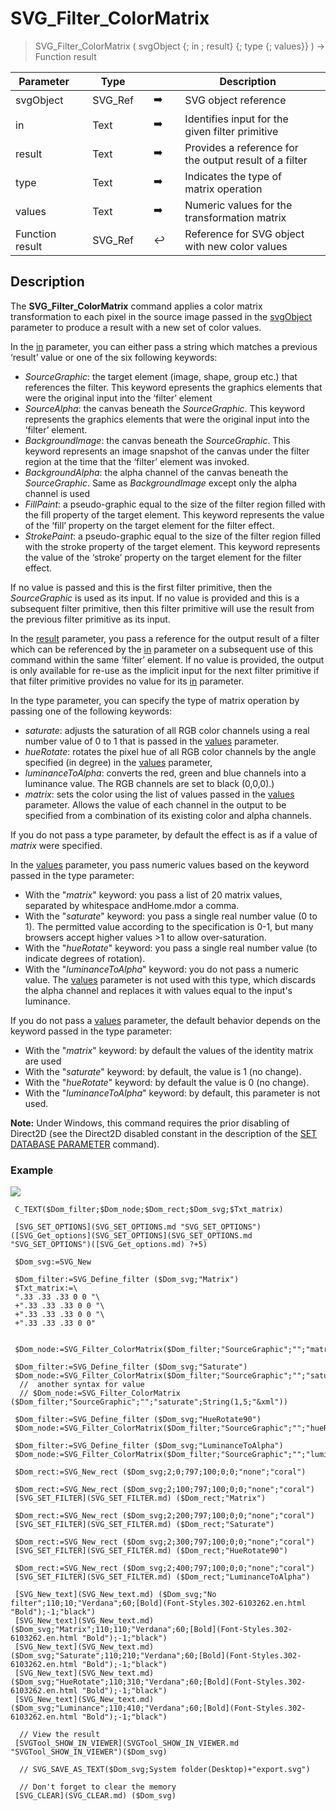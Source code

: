<!-- svgReference := SVG_Filter_ColorMatrix ( svgObject ; in ; result ; type ; values )
 -> svgObject (Text)
 -> in (Text)
 -> result (Text)
 -> type (Text)
 -> values (Text)
 <- svgReference (Text)-->
# SVG_Filter_ColorMatrix

> SVG_Filter_ColorMatrix ( svgObject {; in ; result} {; type {; values}} ) -> Function result

| Parameter |     | Type |     |     |     | Description |     |
| --- | --- | --- | --- | --- | --- | --- | --- |
| svgObject |     | SVG_Ref |     | ➡️ |     | SVG object reference |     |
| in  |     | Text |     | ➡️ |     | Identifies input for the given filter primitive |     |
| result |     | Text |     | ➡️ |     | Provides a reference for the output result of a filter |     |
| type |     | Text |     | ➡️ |     | Indicates the type of matrix operation |     |
| values |     | Text |     | ➡️ |     | Numeric values for the transformation matrix |     |
| Function result |     | SVG_Ref |     | ↩️ |     | Reference for SVG object with new color values |     |

## Description

The **SVG_Filter_ColorMatrix** command applies a color matrix transformation to each pixel in the source image passed in the [svgObject](# "SVG object reference") parameter to produce a result with a new set of color values.

In the [in](# "Identifies input for the given filter primitive") parameter, you can either pass a string which matches a previous ‘result’ value or one of the six following keywords:

* _SourceGraphic_: the target element (image, shape, group etc.) that references the filter. This keyword epresents the graphics elements that were the original input into the ‘filter’ element
* _SourceAlpha_: the canvas beneath the _SourceGraphic_. This keyword represents the graphics elements that were the original input into the ‘filter’ element.
* _BackgroundImage_: the canvas beneath the _SourceGraphic_. This keyword represents an image snapshot of the canvas under the filter region at the time that the ‘filter’ element was invoked.
* _BackgroundAlpha_: the alpha channel of the canvas beneath the _SourceGraphic_. Same as _BackgroundImage_ except only the alpha channel is used
* _FillPaint_: a pseudo-graphic equal to the size of the filter region filled with the fill property of the target element. This keyword represents the value of the ‘fill’ property on the target element for the filter effect.
* _StrokePaint_: a pseudo-graphic equal to the size of the filter region filled with the stroke property of the target element. This keyword represents the value of the ‘stroke’ property on the target element for the filter effect.

If no value is passed and this is the first filter primitive, then the _SourceGraphic_ is used as its input. If no value is provided and this is a subsequent filter primitive, then this filter primitive will use the result from the previous filter primitive as its input.

In the [result](# "Provides a reference for the output result of a filter") parameter, you pass a reference for the output result of a filter which can be referenced by the [in](# "Identifies input for the given filter primitive") parameter on a subsequent use of this command within the same ‘filter’ element. If no value is provided, the output is only available for re-use as the implicit input for the next filter primitive if that filter primitive provides no value for its [in](# "Identifies input for the given filter primitive") parameter.

In the type parameter, you can specify the type of matrix operation by passing one of the following keywords:

* _saturate_: adjusts the saturation of all RGB color channels using a real number value of 0 to 1 that is passed in the [values](# "Numeric values for the transformation matrix") parameter.
* _hueRotate_: rotates the pixel hue of all RGB color channels by the angle specified (in degree) in the [values](# "Numeric values for the transformation matrix") parameter,
* _luminanceToAlpha_: converts the red, green and blue channels into a luminance value. The RGB channels are set to black (0,0,0).)
* _matrix_: sets the color using the list of values passed in the [values](# "Numeric values for the transformation matrix") parameter. Allows the value of each channel in the output to be specified from a combination of its existing color and alpha channels.

If you do not pass a type parameter, by default the effect is as if a value of _matrix_ were specified.

In the [values](# "Numeric values for the transformation matrix") parameter, you pass numeric values based on the keyword passed in the type parameter:

* With the "_matrix_" keyword: you pass a list of 20 matrix values, separated by whitespace andHome.mdor a comma.
* With the "_saturate_" keyword: you pass a single real number value (0 to 1). The permitted value according to the specification is 0-1, but many browsers accept higher values >1 to allow over-saturation.
* With the "_hueRotate_" keyword: you pass a single real number value (to indicate degrees of rotation).
* With the "_luminanceToAlpha_" keyword: you do not pass a numeric value. The [values](# "Numeric values for the transformation matrix") parameter is not used with this type, which discards the alpha channel and replaces it with values equal to the input's luminance.

If you do not pass a [values](# "Numeric values for the transformation matrix") parameter, the default behavior depends on the keyword passed in the type parameter:

* With the "_matrix_" keyword: by default the values of the identity matrix are used
* With the "_saturate_" keyword: by default, the value is 1 (no change).
* With the "_hueRotate_" keyword: by default the value is 0 (no change).
* With the "_luminanceToAlpha_" keyword: by default, this parameter is not used.

**Note:** Under Windows, this command requires the prior disabling of Direct2D (see the Direct2D disabled constant in the description of the [SET DATABASE PARAMETER](SET-DATABASE-PARAMETER.301-6102577.en.html) command).

### Example  

![](..Home.md..Home.mdpictureHome.md1788318Home.mdpict1788318.en.png)

```4d
 C_TEXT($Dom_filter;$Dom_node;$Dom_rect;$Dom_svg;$Txt_matrix)  
   
 [SVG_SET_OPTIONS](SVG_SET_OPTIONS.md "SVG_SET_OPTIONS")([SVG_Get_options](SVG_SET_OPTIONS](SVG_SET_OPTIONS.md "SVG_SET_OPTIONS")([SVG_Get_options.md) ?+5)  
   
 $Dom_svg:=SVG_New   
   
 $Dom_filter:=SVG_Define_filter ($Dom_svg;"Matrix")  
 $Txt_matrix:=\  
 ".33 .33 .33 0 0 "\  
 +".33 .33 .33 0 0 "\  
 +".33 .33 .33 0 0 "\  
 +".33 .33 .33 0 0"  
   
   
 $Dom_node:=SVG_Filter_ColorMatrix($Dom_filter;"SourceGraphic";"";"matrix";$Txt_matrix)  
   
 $Dom_filter:=SVG_Define_filter ($Dom_svg;"Saturate")  
 $Dom_node:=SVG_Filter_ColorMatrix($Dom_filter;"SourceGraphic";"";"saturate";"1.5")  
  //  another syntax for value  
  // $Dom_node:=SVG_Filter_ColorMatrix ($Dom_filter;"SourceGraphic";"";"saturate";String(1,5;"&xml"))  
   
 $Dom_filter:=SVG_Define_filter ($Dom_svg;"HueRotate90")  
 $Dom_node:=SVG_Filter_ColorMatrix($Dom_filter;"SourceGraphic";"";"hueRotate";"90")  
   
 $Dom_filter:=SVG_Define_filter ($Dom_svg;"LuminanceToAlpha")  
 $Dom_node:=SVG_Filter_ColorMatrix($Dom_filter;"SourceGraphic";"";"luminanceToAlpha")  
   
 $Dom_rect:=SVG_New_rect ($Dom_svg;2;0;797;100;0;0;"none";"coral")  
   
 $Dom_rect:=SVG_New_rect ($Dom_svg;2;100;797;100;0;0;"none";"coral")  
 [SVG_SET_FILTER](SVG_SET_FILTER.md) ($Dom_rect;"Matrix")  
   
 $Dom_rect:=SVG_New_rect ($Dom_svg;2;200;797;100;0;0;"none";"coral")  
 [SVG_SET_FILTER](SVG_SET_FILTER.md) ($Dom_rect;"Saturate")  
   
 $Dom_rect:=SVG_New_rect ($Dom_svg;2;300;797;100;0;0;"none";"coral")  
 [SVG_SET_FILTER](SVG_SET_FILTER.md) ($Dom_rect;"HueRotate90")  
   
 $Dom_rect:=SVG_New_rect ($Dom_svg;2;400;797;100;0;0;"none";"coral")  
 [SVG_SET_FILTER](SVG_SET_FILTER.md) ($Dom_rect;"LuminanceToAlpha")  
   
 [SVG_New_text](SVG_New_text.md) ($Dom_svg;"No filter";110;10;"Verdana";60;[Bold](Font-Styles.302-6103262.en.html "Bold");-1;"black")  
 [SVG_New_text](SVG_New_text.md) ($Dom_svg;"Matrix";110;110;"Verdana";60;[Bold](Font-Styles.302-6103262.en.html "Bold");-1;"black")  
 [SVG_New_text](SVG_New_text.md) ($Dom_svg;"Saturate";110;210;"Verdana";60;[Bold](Font-Styles.302-6103262.en.html "Bold");-1;"black")  
 [SVG_New_text](SVG_New_text.md) ($Dom_svg;"HueRotate";110;310;"Verdana";60;[Bold](Font-Styles.302-6103262.en.html "Bold");-1;"black")  
 [SVG_New_text](SVG_New_text.md) ($Dom_svg;"Luminance";110;410;"Verdana";60;[Bold](Font-Styles.302-6103262.en.html "Bold");-1;"black")  
   
  // View the result  
 [SVGTool_SHOW_IN_VIEWER](SVGTool_SHOW_IN_VIEWER.md "SVGTool_SHOW_IN_VIEWER")($Dom_svg)  
   
  // SVG_SAVE_AS_TEXT($Dom_svg;System folder(Desktop)+"export.svg")  
   
  // Don't forget to clear the memory  
 [SVG_CLEAR](SVG_CLEAR.md) ($Dom_svg)
```
